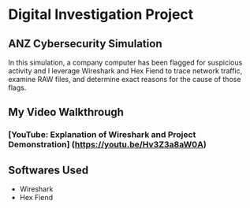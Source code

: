 # Digital Investigation Project

<h2>ANZ Cybersecurity Simulation</h2>

In this simulation, a company computer has been flagged for suspicious activity and I leverage Wireshark and Hex Fiend to trace network traffic, examine RAW files, and determine exact reasons for the cause of those flags.

<h2>My Video Walkthrough</h2>

### [YouTube: Explanation of Wireshark and Project Demonstration] (https://youtu.be/Hv3Z3a8aW0A)

<h2>Softwares Used</h2>

- Wireshark
- Hex Fiend

